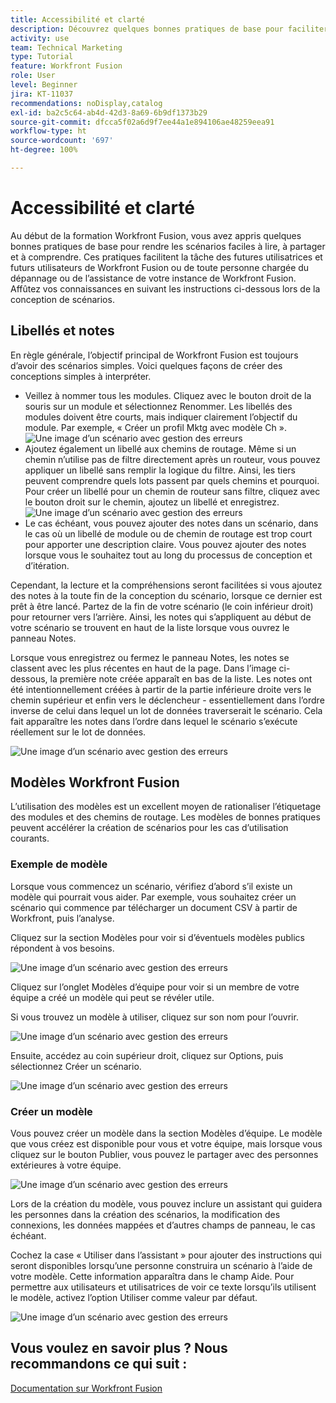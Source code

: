 ```yaml
---
title: Accessibilité et clarté
description: Découvrez quelques bonnes pratiques de base pour faciliter la lecture, le partage et la compréhension des scénarios.
activity: use
team: Technical Marketing
type: Tutorial
feature: Workfront Fusion
role: User
level: Beginner
jira: KT-11037
recommendations: noDisplay,catalog
exl-id: ba2c5c64-ab4d-42d3-8a69-6b9df1373b29
source-git-commit: dfcca5f02a6d9f7ee44a1e894106ae48259eea91
workflow-type: ht
source-wordcount: '697'
ht-degree: 100%

---
```


# Accessibilité et clarté

Au début de la formation Workfront Fusion, vous avez appris quelques bonnes pratiques de base pour rendre les scénarios faciles à lire, à partager et à comprendre. Ces pratiques facilitent la tâche des futures utilisatrices et futurs utilisateurs de Workfront Fusion ou de toute personne chargée du dépannage ou de l’assistance de votre instance de Workfront Fusion. Affûtez vos connaissances en suivant les instructions ci-dessous lors de la conception de scénarios.

## Libellés et notes

En règle générale, l’objectif principal de Workfront Fusion est toujours d’avoir des scénarios simples. Voici quelques façons de créer des conceptions simples à interpréter.

* Veillez à nommer tous les modules. Cliquez avec le bouton droit de la souris sur un module et sélectionnez Renommer. Les libellés des modules doivent être courts, mais indiquer clairement l’objectif du module. Par exemple, « Créer un profil Mktg avec modèle Ch ».
  ![Une image d’un scénario avec gestion des erreurs](assets/design-optimization-and-testing-1.png)
* Ajoutez également un libellé aux chemins de routage. Même si un chemin n’utilise pas de filtre directement après un routeur, vous pouvez appliquer un libellé sans remplir la logique du filtre. Ainsi, les tiers peuvent comprendre quels lots passent par quels chemins et pourquoi. Pour créer un libellé pour un chemin de routeur sans filtre, cliquez avec le bouton droit sur le chemin, ajoutez un libellé et enregistrez.
  ![Une image d’un scénario avec gestion des erreurs](assets/design-optimization-and-testing-2.png)
* Le cas échéant, vous pouvez ajouter des notes dans un scénario, dans le cas où un libellé de module ou de chemin de routage est trop court pour apporter une description claire. Vous pouvez ajouter des notes lorsque vous le souhaitez tout au long du processus de conception et d’itération.

Cependant, la lecture et la compréhensions seront facilitées si vous ajoutez des notes à la toute fin de la conception du scénario, lorsque ce dernier est prêt à être lancé. Partez de la fin de votre scénario (le coin inférieur droit) pour retourner vers l’arrière. Ainsi, les notes qui s’appliquent au début de votre scénario se trouvent en haut de la liste lorsque vous ouvrez le panneau Notes.

Lorsque vous enregistrez ou fermez le panneau Notes, les notes se classent avec les plus récentes en haut de la page. Dans l’image ci-dessous, la première note créée apparaît en bas de la liste. Les notes ont été intentionnellement créées à partir de la partie inférieure droite vers le chemin supérieur et enfin vers le déclencheur - essentiellement dans l’ordre inverse de celui dans lequel un lot de données traverserait le scénario. Cela fait apparaître les notes dans l’ordre dans lequel le scénario s’exécute réellement sur le lot de données.

![Une image d’un scénario avec gestion des erreurs](assets/design-optimization-and-testing-3.png)

## Modèles Workfront Fusion

L’utilisation des modèles est un excellent moyen de rationaliser l’étiquetage des modules et des chemins de routage. Les modèles de bonnes pratiques peuvent accélérer la création de scénarios pour les cas d’utilisation courants.

### Exemple de modèle

Lorsque vous commencez un scénario, vérifiez d’abord s’il existe un modèle qui pourrait vous aider. Par exemple, vous souhaitez créer un scénario qui commence par télécharger un document CSV à partir de Workfront, puis l’analyse.

Cliquez sur la section Modèles pour voir si d’éventuels modèles publics répondent à vos besoins.

![Une image d’un scénario avec gestion des erreurs](assets/design-optimization-and-testing-4.png)

Cliquez sur l’onglet Modèles d’équipe pour voir si un membre de votre équipe a créé un modèle qui peut se révéler utile.

Si vous trouvez un modèle à utiliser, cliquez sur son nom pour l’ouvrir.

![Une image d’un scénario avec gestion des erreurs](assets/design-optimization-and-testing-5.png)

Ensuite, accédez au coin supérieur droit, cliquez sur Options, puis sélectionnez Créer un scénario.

![Une image d’un scénario avec gestion des erreurs](assets/design-optimization-and-testing-6.png)

### Créer un modèle

Vous pouvez créer un modèle dans la section Modèles d’équipe. Le modèle que vous créez est disponible pour vous et votre équipe, mais lorsque vous cliquez sur le bouton Publier, vous pouvez le partager avec des personnes extérieures à votre équipe.

![Une image d’un scénario avec gestion des erreurs](assets/design-optimization-and-testing-7.png)

Lors de la création du modèle, vous pouvez inclure un assistant qui guidera les personnes dans la création des scénarios, la modification des connexions, les données mappées et d’autres champs de panneau, le cas échéant.

Cochez la case « Utiliser dans l’assistant » pour ajouter des instructions qui seront disponibles lorsqu’une personne construira un scénario à l’aide de votre modèle. Cette information apparaîtra dans le champ Aide. Pour permettre aux utilisateurs et utilisatrices de voir ce texte lorsqu’ils utilisent le modèle, activez l’option Utiliser comme valeur par défaut.

![Une image d’un scénario avec gestion des erreurs](assets/design-optimization-and-testing-8.png)

## Vous voulez en savoir plus ? Nous recommandons ce qui suit :

[Documentation sur Workfront Fusion](https://experienceleague.adobe.com/fr/docs/workfront-fusion/using/get-started-with-fusion/understand-workfront-fusion/workfront-fusion-overview)
